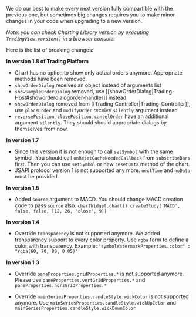 We do our best to make every next version fully compartible with the previous one, but sometimes big changes requires you to make minor changes in your code when upgrading to a new version.

_Note: you can check Charting Library version by executing `TradingView.version()` in a browser console._

Here is the list of breaking changes:


**In version 1.8 of Trading Platform**
-  Chart has no option to show only actual orders anymore. Appropriate methods have been removed.
- `showOrderDialog` receives an object instead of arguments list
- `showSampleOrderDialog` removed, use [[showOrderDialog|Trading-Host#showorderdialogorder-handler]] instead
- `showOrderDialog` removed from [[Trading Controller|Trading-Controller]], use `placeOrder` and `modifyOrder` receive `silently` argument instead
- `reversePosition`, `closePosition`, `cancelOrder` have an additional argument `silently`. They should should appropriate dialogs by themselves from now.

**In version 1.7**

- Since this version it is not enough to call `setSymbol` with the same symbol. You should call `onResetCacheNeededCallback` from `subscribeBars` first. Then you can use `setSymbol` or new `resetData` method of the chart.
- JSAPI protocol version 1 is not supported any more. `nextTime` and `noData` must be provided.

**In version 1.5**

* Added `source` argument to MACD. You should change MACD creation code to pass `source` also.
`chartWidget.chart().createStudy('MACD', false, false, [12, 26, "close", 9])`

**In version 1.4**

* Override `transparency` is not supported anymore. We added transparency support to every color property. Use `rgba` form to define a color with transparency. Example: 
`"symbolWatermarkProperties.color" : "rgba(60, 70, 80, 0.05)"`

**In version 1.3**

* Override `paneProperties.gridProperties.*` is not supported anymore. 
Please use `paneProperties.vertGridProperties.*` and `paneProperties.horzGridProperties.*`

* Override `mainSeriesProperties.candleStyle.wickColor` is not supported anymore.
Use `mainSeriesProperties.candleStyle.wickUpColor` and `mainSeriesProperties.candleStyle.wickDownColor`
